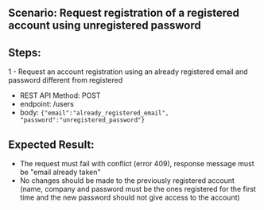 ## Scenario: Request registration of a registered account using unregistered password 
## Steps: 

1 - Request an account registration using an already registered email and password different from registered

- REST API Method: POST
- endpoint: /users
- body: `{"email":"already_registered_email", "password":"unregistered_password"}`

## Expected Result:

- The request must fail with conflict (error 409), response message must be "email already taken"
- No changes should be made to the previously registered account
  (name, company and password must be the ones registered for the first time and the new password should not give access to the account)
